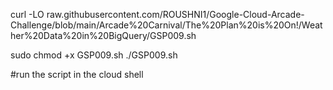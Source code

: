 curl -LO raw.githubusercontent.com/ROUSHNI1/Google-Cloud-Arcade-Challenge/blob/main/Arcade%20Carnival/The%20Plan%20is%20On!/Weather%20Data%20in%20BigQuery/GSP009.sh 


sudo chmod +x GSP009.sh
./GSP009.sh 

#run the script in the cloud shell   
